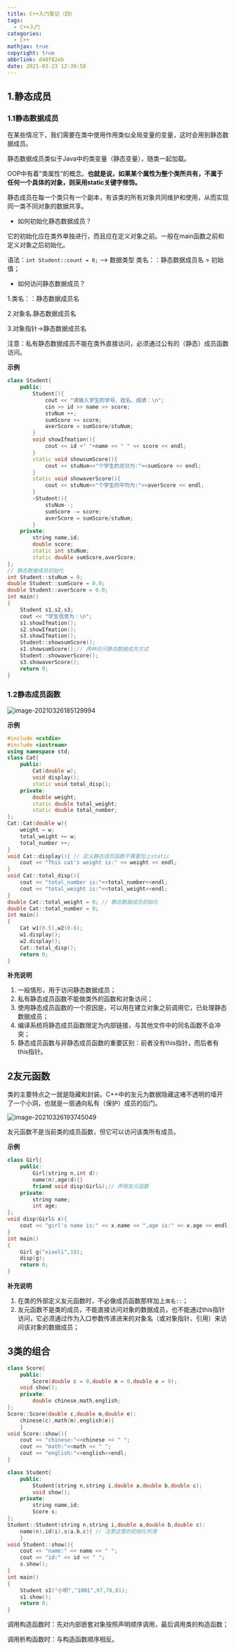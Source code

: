 ```yaml
---
title: C++入门笔记（四）
tags:
  - C++入门
categories:
  - C++
mathjax: true
copyright: true
abbrlink: d48f82eb
date: 2021-03-23 12:39:58
---
```


## 1.静态成员

### 1.1静态数据成员

在某些情况下，我们需要在类中使用作用类似全局变量的变量，这时会用到静态数据成员。

静态数据成员类似于Java中的类变量（静态变量），随类一起加载。

<!--more-->

OOP中有着”类属性“的概念。**也就是说，如果某个属性为整个类所共有，不属于任何一个具体的对象，则采用static关键字修饰。**

静态成员在每一个类只有一个副本，有该类的所有对象共同维护和使用，从而实现同一类不同对象的数据共享。

- 如何初始化静态数据成员？

它的初始化应在类外单独进行，而且应在定义对象之前。一般在main函数之前和定义对象之后初始化。

语法：`int Student::count = 0;` --> 数据类型   类名：：静态数据成员名   =   初始值；

- 如何访问静态数据成员？

1.类名：：静态数据成员名

2.对象名.静态数据成员名

3.对象指针->静态数据成员名

注意：私有静态数据成员不能在类外直接访问，必须通过公有的（静态）成员函数访问。

**示例**

```c++
class Student{
	public:
		Student(){
			cout << "请输入学生的学号、姓名、成绩：\n";
			cin >> id >> name >> score;
			stuNum ++;
			sumScore += score;
			averScore = sumScore/stuNum;
		}
		void showIfmation(){
			cout << id +" "+name << " " << score << endl;
		}
		static void showsumScore(){
			cout << stuNum<<"个学生的总分为:"<<sumScore << endl;
		}
		static void showaverScore(){
			cout << stuNum<<"个学生的平均为:"<<averScore << endl;
		}
		~Student(){
			stuNum--;
			sumScore -= score;
			averScore = sumScore/stuNum;
		}
	private:
		string name,id;
		double score; 
		static int stuNum;
		static double sumScore,averScore;
};
// 静态数据成员初始化 
int Student::stuNum = 0;
double Student::sumScore = 0.0;
double Student::averScore = 0.0;
int main()
{
	Student s1,s2,s3;
	cout << "学生信息为：\n";
	s1.showIfmation();
	s2.showIfmation();
	s3.showIfmation();
	Student::showsumScore();
	s1.showsumScore();// 两种访问静态数据成员方式
	Student::showaverScore();
	s3.showaverScore();
	return 0;
}
```

### 1.2静态成员函数

![image-20210326185129994](C-入门笔记（四）/image-20210326185129994.png)

**示例**

```c++
#include <cstdio>
#include <iostream>
using namespace std;
class Cat{
	public:
		Cat(double w);
		void display();
		static void total_disp();
	private:
		double weight;
		static double total_weight;
		static double total_number;
};
Cat::Cat(double w){
	weight = w;
	total_weight += w;
	total_number ++;
}
void Cat::display(){ // 定义静态成员函数不需要加上static
	cout << "This cat's weight is:" << weight << endl;
}
void Cat::total_disp(){
	cout << "total_number is:"<<total_number<<endl;
	cout << "total_weight is:"<<total_weight<<endl;
}
double Cat::total_weight = 0; // 静态数据成员初始化
double Cat::total_number = 0;
int main()
{
	Cat w1(0.5),w2(0.6);
	w1.display();
	w2.display();
	Cat::total_disp();
	return 0;
}
```

**补充说明**

1. 一般情形，用于访问静态数据成员；
2. 私有静态成员函数不能做类外的函数和对象访问；
3. 使用静态成员函数的一个原因是，可以用在建立对象之前调用它，已处理静态数据成员；
4. 编译系统将静态成员函数限定为内部链接，与其他文件中的同名函数不会冲突；
5. 静态成员函数与非静态成员函数的重要区别：前者没有this指针，而后者有this指针。

## 2友元函数

类的主要特点之一就是隐藏和封装。C++中的友元为数据隐藏这堵不透明的墙开了一个小洞，也就是一扇通向私有（保护）成员的后门。

![image-20210326193745049](C-入门笔记（四）/image-20210326193745049.png)

友元函数不是当前类的成员函数，但它可以访问该类所有成员。

**示例**

```c++
class Girl{
	public:
		Girl(string n,int d):
		name(n),age(d){}
		friend void disp(Girl&);// 声明友元函数
	private:
		string name;
		int age;
};
void disp(Girl& x){
	cout << "girl's name is:" << x.name << ",age is:" << x.age << endl;
}
int main()
{
	Girl g("xiaoli",18);
	disp(g);
	return 0;
}
```

**补充说明**

1. 在类的外部定义友元函数时，不必像成员函数那样加上`类名::`；
2. 友元函数不是类的成员，不能直接访问对象的数据成员，也不能通过this指针访问，它必须通过作为入口参数传递进来的对象名（或对象指针、引用）来访问该对象的数据成员；

## 3类的组合

```c++
class Score{
	public:
		Score(double c = 0,double m = 0,double e = 0);
	void show();
	private:
		double chinese,math,english;
};
Score::Score(double c,double m,double e):
	chinese(c),math(m),english(e){
	}
void Score::show(){
	cout << "chinese:"<<chinese << " ";
	cout << "math:"<<math << " ";
	cout << "english:"<<english<<endl;
}

class Student{
	public:
		Student(string n,string i,double a,double b,double c);
		void show();
	private:
		string name,id;
		Score s;
};
Student::Student(string n,string i,double a,double b,double c):
	name(n),id(i),s(a,b,c){ // 注意这里的初始化列表
	}
void Student::show(){
	cout << "name:" << name << " ";
	cout << "id:" << id << " ";
	s.show();
}
int main()
{
	Student s1("小明","1001",97,78,81);
	s1.show();
	return 0;
}
```

调用构造函数时：先对内部嵌套对象按照声明顺序调用，最后调用类的构造函数；

调用析构函数时：与构造函数顺序相反。